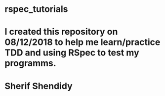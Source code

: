 # rspec_tutorials

# I created this repository on 08/12/2018 to help me learn/practice TDD and using RSpec to test my programms.

# Sherif Shendidy
